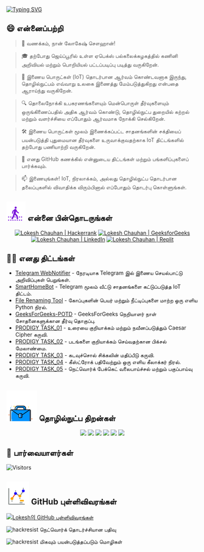 [![Typing SVG](https://readme-typing-svg.demolab.com?font=Fira+Code&weight=800&size=22&pause=1000&center=true&vCenter=true&width=835&lines=%F0%9F%91%8B%E0%AE%B5%E0%AE%A3%E0%AE%95%E0%AF%8D%E0%AE%95%E0%AE%AE%E0%AF%8D+%E0%AE%B5%E0%AE%B0%E0%AF%81%E0%AE%95%E0%AF%88%E0%AE%AF%E0%AE%BE%E0%AE%B3%E0%AE%B0%E0%AF%8D.+%E0%AE%87%E0%AE%99%E0%AF%8D%E0%AE%95%E0%AF%87+%E0%AE%B5%E0%AE%B0%E0%AF%81%E0%AE%95%E0%AF%88+%E0%AE%A4%E0%AE%A8%E0%AF%8D%E0%AE%A4%E0%AE%AE%E0%AF%88%E0%AE%95%E0%AF%8D%E0%AE%95%E0%AF%81+%E0%AE%A8%E0%AE%A9%E0%AF%8D%E0%AE%B1%E0%AE%BF!%F0%9F%91%8B;%F0%9F%9A%80+%E0%AE%A8%E0%AE%AE%E0%AF%8D%E0%AE%AE%E0%AE%BE%E0%AE%B2%E0%AF%8D+%E0%AE%92%E0%AE%A9%E0%AF%8D%E0%AE%B1%E0%AE%BF%E0%AE%A3%E0%AF%88%E0%AE%A8%E0%AF%8D%E0%AE%A4%E0%AF%81+%E0%AE%AE%E0%AE%95%E0%AE%A4%E0%AF%8D%E0%AE%A4%E0%AF%81%E0%AE%B5%E0%AE%A4%E0%AF%8D%E0%AE%A4%E0%AF%88+%E0%AE%89%E0%AE%B0%E0%AF%81%E0%AE%B5%E0%AE%BE%E0%AE%95%E0%AF%8D%E0%AE%95%E0%AE%B2%E0%AE%BE%E0%AE%AE%E0%AF%8D!+%F0%9F%9A%80;%E2%9C%A8+%E0%AE%A4%E0%AF%8A%E0%AE%B4%E0%AE%BF%E0%AE%B2%E0%AF%8D%E0%AE%A8%E0%AF%81%E0%AE%9F%E0%AF%8D%E0%AE%AA+%E0%AE%89%E0%AE%B2%E0%AE%95%E0%AE%BF%E0%AE%B2%E0%AF%81%E0%AE%AE%E0%AF%8D+%E0%AE%85%E0%AE%A4%E0%AE%B1%E0%AF%8D%E0%AE%95%E0%AF%81+%E0%AE%85%E0%AE%AA%E0%AF%8D%E0%AE%AA%E0%AE%BE%E0%AE%B1%E0%AF%8D%E0%AE%AA%E0%AE%9F%E0%AF%8D%E0%AE%9F+%E0%AE%AA%E0%AE%B2%E0%AE%B5%E0%AE%B1%E0%AF%8D%E0%AE%B1%E0%AE%BF%E0%AE%B2%E0%AF%81%E0%AE%AE%E0%AF%8D.+%E2%9C%A8)](https://git.io/typing-svg)


## 😄 என்னைப்பற்றி
> 👋 வணக்கம், நான் லோகேஷ் சௌஹான்!

> 🎓 தற்போது ஜெய்ப்பூரில் உள்ள ஏபெக்ஸ் பல்கலைக்கழகத்தில் கணினி அறிவியல் மற்றும் பொறியியல் பட்டப்படிப்பு படித்து வருகிறேன்.

> 🌟 இணைய பொருட்கள் (IoT) தொடர்பான ஆர்வம் கொண்டவனாக இருந்து, தொழில்நுட்பம் எவ்வாறு உலகை இணைத்து மேம்படுத்துகிறது என்பதை ஆராய்ந்து வருகிறேன்.

> 🔍 தொலைநோக்கி உபகரணங்களையும் மென்பொருள் தீர்வுகளையும் ஒருங்கிணைப்பதில் அதிக ஆர்வம் கொண்டு, தொழில்நுட்ப துறையில் கற்றல் மற்றும் வளர்ச்சியை எப்போதும் ஆர்வமாக நோக்கி செல்கிறேன்.

> 🛠 இணைய பொருட்கள் மூலம் இணைக்கப்பட்ட சாதனங்களின் சக்தியைப் பயன்படுத்தி புதுமையான தீர்வுகளை உருவாக்குவதற்காக IoT திட்டங்களில் தற்போது பணியாற்றி வருகிறேன்.

> 🔭 எனது GitHub கணக்கில் என்னுடைய திட்டங்கள் மற்றும் பங்களிப்புகளைப் பார்க்கவும்.

> 📫 இணையுங்கள்! IoT, நிரலாக்கம், அல்லது தொழில்நுட்ப தொடர்பான தலைப்புகளில் விவாதிக்க விரும்பினால் எப்போதும் தொடர்பு கொள்ளுங்கள்.

<!--
<p align="center">
  <a href="https://www.linkedin.com/in/lokeshchauhanapex/"><img src="https://img.shields.io/badge/Linkedin-10000?style=plastic&logo=LinkedIn&logoColor=FFFFFF&labelColor=2A79D7&color=2A79D7" alt="Lokesh Chauhan  | LinkedIn"/></a>
-->
  
## ![Follow Me](/icon/follow.svg) என்னை பின்தொடருங்கள்
<p>
<p align="center">
    <a href="https://www.hackerrank.com/profile/lokeshchauhan"><img src="https://img.shields.io/badge/Hackerrank-100000?style=plastic&logo=hackerrank&logoColor=FFFFFF&labelColor=42BA3D&color=0EA608" alt="Lokesh Chauhan | Hackerrank"/></a>
    <a href="https://auth.geeksforgeeks.org/user/lokeshchauhan"><img src="https://img.shields.io/badge/GeeksforGeeks-100000?style=plastic&logo=geeksforgeeks&logoColor=FFFFFF&labelColor=42BA3D&color=23891F" alt="Lokesh Chauhan | GeeksforGeeks"/></a>
  <a href="https://www.linkedin.com/in/lokeshchauhanapex/"><img src="https://img.shields.io/badge/Linkedin-10000?style=plastic&logo=LinkedIn&logoColor=FFFFFF&labelColor=2A79D7&color=2A79D7" alt="Lokesh Chauhan  | LinkedIn"/></a>
   </a>
    <a href="https://replit.com/@HackResist"><img src="https://img.shields.io/badge/Replit-100000?style=plastic&logo=replit&logoColor=f26207&labelColor=051E59&color=0e1525" alt="Lokesh Chauhan | Replit"/>
    </a>
</p>

## 👨‍💻 எனது திட்டங்கள்
* [Telegram WebNotifier](https://github.com/HackResist/Telegram_WebNotifier) - நேரடியாக Telegram இல் இணைய செயல்பாட்டு அறிவிப்புகள் பெறுங்கள்.
* [SmartHomeBot](https://github.com/HackResist/SmartHomeBot) - Telegram மூலம் வீட்டு சாதனங்களை கட்டுப்படுத்த IoT திட்டம்.
* [File Renaming Tool](https://github.com/HackResist/File-Renaming-Tool) - கோப்புகளின் பெயர் மற்றும் நீட்டிப்புகளை மாற்ற ஒரு எளிய Python நிரல்.
* [GeeksForGeeks-POTD](https://github.com/HackResist/GeeksForGeeks-POTD) - GeeksForGeeks நெறியாளர் நாள் சோதனைகளுக்கான தீர்வு தொகுப்பு.
* [PRODIGY TASK_01](https://github.com/HackResist/PRODIGY_CS_01) - உரையை குறியாக்கம் மற்றும் நவீனப்படுத்தும் Caesar Cipher கருவி.
* [PRODIGY TASK_02](https://github.com/HackResist/PRODIGY_CS_02) - படங்களை குறியாக்கம் செய்வதற்கான பிக்சல் மேலாண்மை.
* [PRODIGY TASK_03](https://github.com/HackResist/PRODIGY_CS_03) - கடவுச்சொல் சிக்கலின் மதிப்பீடு கருவி.
* [PRODIGY TASK_04](https://github.com/HackResist/PRODIGY_CS_04) - கீஸ்ட்ரோக் பதிவேற்றும் ஒரு எளிய கீலாக்கர் நிரல்.
* [PRODIGY TASK_05](https://github.com/HackResist/PRODIGY_CS_05) - நெட்வொர்க் பேக்கெட் வலைபாய்ச்சல் மற்றும் பகுப்பாய்வு கருவி.

## ![தொழில்நுட்ப திறன்கள்](icon/Skill.svg) தொழில்நுட்ப திறன்கள்
<p align="center">
  <a href="https://www.open-std.org/JTC1/SC22/WG14/">
    <img src="https://skillicons.dev/icons?i=c" /></a>
 <a href=https://www.oracle.com/java/">
    <img src="https://skillicons.dev/icons?i=java" /></a>
 <a href="https://isocpp.org/">
    <img src="https://skillicons.dev/icons?i=cpp" /></a>
<a href="https://www.python.org/">
    <img src="https://skillicons.dev/icons?i=py" /></a>
<a href="https://www.gnu.org/software/bash/">
    <img src="https://skillicons.dev/icons?i=bash" /></a>
  <a href="https://ecma-international.org/publications-and-standards/standards/ecma-262/">
    <img src="https://skillicons.dev/icons?i=js" /></a>
</p>

## 👀 பார்வையாளர்கள்
![Visitors](https://moe-counter.glitch.me/get/@HackResist?theme=rule34)

## ![Github புள்ளிவிவரங்கள்](/icon/graph.svg) GitHub புள்ளிவிவரங்கள் 
[![Lokesh의 GitHub புள்ளிவிவரங்கள்](https://github-readme-stats.vercel.app/api?username=HackResist&show_icons=true&theme=dark&count_private=true)](https://github.com/HackResist)

![hackresist நெட்வொர்க் தொடர்ச்சியான பதிவு](https://github-readme-streak-stats.herokuapp.com/?user=hackresist&theme=cobalt&hide_border=false)

![hackresist மிகவும் பயன்படுத்தப்படும் மொழிகள்](https://github-readme-stats.vercel.app/api/top-langs/?username=hackresist&theme=cobalt&show_icons=true&hide_border=false&layout=compact)
